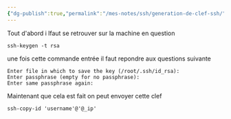 ```yaml
---
{"dg-publish":true,"permalink":"/mes-notes/ssh/generation-de-clef-ssh/"}
---
```


Tout d'abord i lfaut se retrouver sur la machine en question 
```Shell
ssh-keygen -t rsa
```
une fois cette commande entrée il faut repondre aux questions suivante 
```Shell
Enter file in which to save the key (/root/.ssh/id_rsa):
Enter passphrase (empty for no passphrase):
Enter same passphrase again:
```

Maintenant que cela est fait on peut envoyer cette clef 
```Shell
ssh-copy-id 'username'@'@_ip'
```